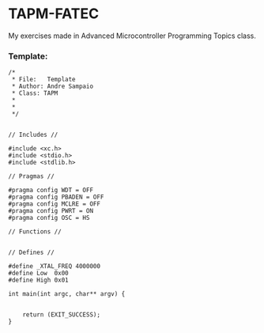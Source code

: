 # TAPM-FATEC

My exercises made in Advanced Microcontroller Programming Topics class.

### Template:
```
/* 
 * File:   Template
 * Author: Andre Sampaio
 * Class: TAPM
 * 
 * 
 */


// Includes //

#include <xc.h>
#include <stdio.h>
#include <stdlib.h>

// Pragmas //

#pragma config WDT = OFF      
#pragma config PBADEN = OFF        
#pragma config MCLRE = OFF
#pragma config PWRT = ON
#pragma config OSC = HS

// Functions //


// Defines //

#define _XTAL_FREQ 4000000
#define Low  0x00
#define High 0x01

int main(int argc, char** argv) {


    return (EXIT_SUCCESS);
}

```
